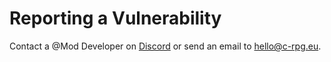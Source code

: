 # Reporting a Vulnerability

Contact a @Mod Developer on [Discord](https://discord.gg/c-rpg) or send an
email to [hello@c-rpg.eu](mailto:hello@c-rpg.eu).

